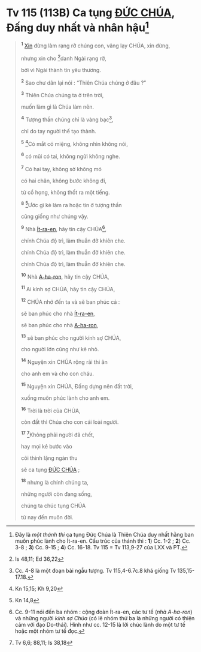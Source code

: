 # Tv 115 (113B) Ca tụng [ĐỨC CHÚA](), Đấng duy nhất và nhân hậu[^1-4d5060aa-dde0-4bdd-8d3d-bed4ae00548c]

> <sup><b>1</b></sup> [Xin]() đừng làm rạng rỡ chúng con, vâng lạy CHÚA, xin đừng,
>
> nhưng xin cho [^1@-4d5060aa-dde0-4bdd-8d3d-bed4ae00548c]danh Ngài rạng rỡ,
>
> bởi vì Ngài thành tín yêu thương.
>
> <sup><b>2</b></sup> Sao chư dân lại nói : “Thiên Chúa chúng ở đâu ?”
>
> <sup><b>3</b></sup> Thiên Chúa chúng ta ở trên trời,
>
> muốn làm gì là Chúa làm nên.
>
> <sup><b>4</b></sup> Tượng thần chúng chỉ là vàng bạc[^2-4d5060aa-dde0-4bdd-8d3d-bed4ae00548c],
>
> chỉ do tay người thế tạo thành.
>
> <sup><b>5</b></sup> [^2@-4d5060aa-dde0-4bdd-8d3d-bed4ae00548c]Có mắt có miệng, không nhìn không nói,
>
> <sup><b>6</b></sup> có mũi có tai, không ngửi không nghe.
>
> <sup><b>7</b></sup> Có hai tay, không sờ không mó
>
> có hai chân, không bước không đi,
>
> từ cổ họng, không thốt ra một tiếng.
>
> <sup><b>8</b></sup> [^3@-4d5060aa-dde0-4bdd-8d3d-bed4ae00548c]Ước gì kẻ làm ra hoặc tin ở tượng thần
>
> cũng giống như chúng vậy.
>
> <sup><b>9</b></sup> Nhà [Ít-ra-en](), hãy tin cậy CHÚA[^3-4d5060aa-dde0-4bdd-8d3d-bed4ae00548c],
>
> chính Chúa độ trì, làm thuẫn đỡ khiên che.
>
> chính Chúa độ trì, làm thuẫn đỡ khiên che.
>
> chính Chúa độ trì, làm thuẫn đỡ khiên che.
>
> <sup><b>10</b></sup> Nhà [A-ha-ron](), hãy tin cậy CHÚA,
>
> <sup><b>11</b></sup> Ai kính sợ CHÚA, hãy tin cậy CHÚA,
>
> <sup><b>12</b></sup> CHÚA nhớ đến ta và sẽ ban phúc cả :
>
> sẽ ban phúc cho nhà [Ít-ra-en](),
>
> sẽ ban phúc cho nhà [A-ha-ron](),
>
> <sup><b>13</b></sup> sẽ ban phúc cho người kính sợ CHÚA,
>
> cho người lớn cũng như kẻ nhỏ.
>
> <sup><b>14</b></sup> Nguyện xin CHÚA rộng rãi thi ân
>
> cho anh em và cho con cháu.
>
> <sup><b>15</b></sup> Nguyện xin CHÚA, Đấng dựng nên đất trời,
>
> xuống muôn phúc lành cho anh em.
>
> <sup><b>16</b></sup> Trời là trời của CHÚA,
>
> còn đất thì Chúa cho con cái loài người.
>
> <sup><b>17</b></sup> [^4@-4d5060aa-dde0-4bdd-8d3d-bed4ae00548c]Không phải người đã chết,
>
> hay mọi kẻ bước vào
>
> cõi thinh lặng ngàn thu
>
> sẽ ca tụng [ĐỨC CHÚA]() ;
>
> <sup><b>18</b></sup> nhưng là chính chúng ta,
>
> những người còn đang sống,
>
> chúng ta chúc tụng CHÚA
>
> từ nay đến muôn đời.

[^1-4d5060aa-dde0-4bdd-8d3d-bed4ae00548c]: Đây là _một thánh thi_ ca tụng Đức Chúa là Thiên Chúa duy nhất hằng ban muôn phúc lành cho Ít-ra-en. Cấu trúc của thánh thi : **1**) Cc. 1-2 ; **2**) Cc. 3-8 ; **3**) Cc. 9-15 ; **4**) Cc. 16-18. Tv 115 = Tv 113,9-27 của LXX và PT.

[^2-4d5060aa-dde0-4bdd-8d3d-bed4ae00548c]: Cc. 4-8 là một đoạn bài ngẫu tượng. Tv 115,4-6.7c.8 khá giống Tv 135,15-17.18.

[^3-4d5060aa-dde0-4bdd-8d3d-bed4ae00548c]: Cc. 9-11 nói đến ba nhóm : cộng đoàn Ít-ra-en, các tư tế (_nhà A-ha-ron_) và những người _kính sợ Chúa_ (có lẽ nhóm thứ ba là những người có thiện cảm với đạo Do-thái). Hình như cc. 12-15 là lời chúc lành do một tư tế hoặc một nhóm tư tế đọc.

[^1@-4d5060aa-dde0-4bdd-8d3d-bed4ae00548c]: Is 48,11; Ed 36,22

[^2@-4d5060aa-dde0-4bdd-8d3d-bed4ae00548c]: Kn 15,15; Kh 9,20

[^3@-4d5060aa-dde0-4bdd-8d3d-bed4ae00548c]: Kn 14,8

[^4@-4d5060aa-dde0-4bdd-8d3d-bed4ae00548c]: Tv 6,6; 88,11; Is 38,18
